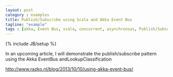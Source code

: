 ```yaml
---
layout: post
category : examples
title: Publish/Subscribe using Scala and Akka Event Bus
tagline: "example"
tags : [akka, Event Bus, scala, concurrent, asynchronous, Publish/Subscribe, beginner, example, tutorial]
---
```

{% include JB/setup %}



In an upcoming article, I will demonstrate the publish/subscribe pattern using the Akka EventBus andLookupClassification


http://www.razko.nl/blog/2013/10/10/using-akka-event-bus/